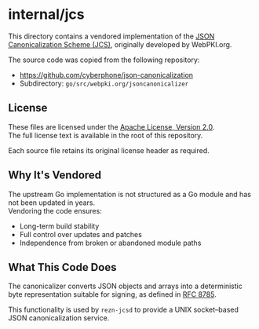 # internal/jcs

This directory contains a vendored implementation of the [JSON Canonicalization Scheme (JCS)](https://datatracker.ietf.org/doc/html/rfc8785), originally developed by WebPKI.org.

The source code was copied from the following repository:

- https://github.com/cyberphone/json-canonicalization
- Subdirectory: `go/src/webpki.org/jsoncanonicalizer`

## License

These files are licensed under the [Apache License, Version 2.0](https://www.apache.org/licenses/LICENSE-2.0).  
The full license text is available in the root of this repository.

Each source file retains its original license header as required.

## Why It's Vendored

The upstream Go implementation is not structured as a Go module and has not been updated in years.  
Vendoring the code ensures:

- Long-term build stability
- Full control over updates and patches
- Independence from broken or abandoned module paths

## What This Code Does

The canonicalizer converts JSON objects and arrays into a deterministic byte representation suitable for signing, as defined in [RFC 8785](https://datatracker.ietf.org/doc/html/rfc8785).

This functionality is used by `rezn-jcsd` to provide a UNIX socket–based JSON canonicalization service.
